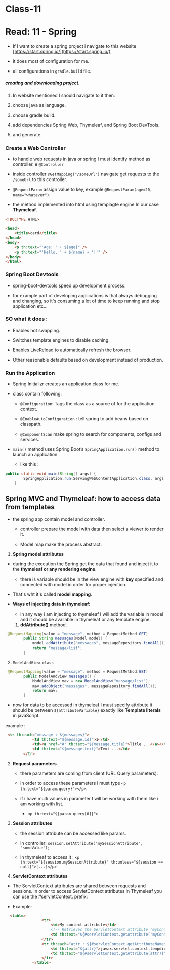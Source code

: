 # Class-11
# Read: 11 - Spring

* If I want to create a spring project i navigate to this website [https://start.spring.io/](https://start.spring.io/).

* it does most of configuration for me.

* all configurations in `gradle.build` file.

##### creating and downloading project.

1. In website mentioned I should navigate to it then.

2. choose java as language.

3. choose gradle build.

4. add dependencies Spring Web, Thymeleaf, and Spring Boot DevTools.

5. and generate.

### Create a Web Controller

* to handle web requests in java or spring I must identify method as controller. e `@Controller`

* inside controller `@GetMapping("/someUrl")` navigate get requests to the `/someUrl` to this controller.

* `@RequestParam` assign value to key, example `@RequestParam(age=20, name="whatever")`.

* the method implemented into html using templagte engine In our case **Thymeleaf**.

```html
<!DOCTYPE HTML>

<head> 
    <title>card</title> 
</head>
<body>
    <p th:text="'Age: ' + ${age}" />
    <p th:text="'Hello, ' + ${name} + '!'" />
</body>
</html>
```

### Spring Boot Devtools 

*  spring-boot-devtools speed up development process.

*  for example part of developing applications is that always debugging and changing, so it's consuming a lot of time to keep running and stop application etc...

### SO what it does :

*  Enables hot swapping.

*  Switches template engines to disable caching.

*  Enables LiveReload to automatically refresh the browser.

*  Other reasonable defaults based on development instead of production.

### Run the Application

* Spring Initializr creates an application class for me.

* class contain following:

  * `@Configuration`: Tags the class as a source of for the application context.

  * `@EnableAutoConfiguration` : tell spring to add beans based on classpath.

  * `@ComponentScan` make spring to search for components, configs and services.

* `main()` method uses Spring Boot’s `SpringApplication.run()` method to launch an application.

  * like this : 

```java
public static void main(String[] args) {
		SpringApplication.run(ServingWebContentApplication.class, args);
	}
```


## Spring MVC and Thymeleaf: how to access data from templates

* the spring app contain model and controller.

  * controller prepare the model with data then select a viewer to render it.

  * Model map make the process abstract.

1. **Spring model attributes**

* during the execution the Spring get the data that found and inject it to the **thymeleaf or any rendering engine**.

  * there is variable should be in the view engine with **key** specified and connected with model in order for proper injection.

* That's wht it's called **model mapping**.

* **Ways of injecting data in thymeleaf:**

  * in any way i am injecting to thymeleaf I will add the variable in model and it should be available in thymeleaf or any template engine.

  1. **ddAttribute()** method.

```java
 @RequestMapping(value = "message", method = RequestMethod.GET)
        public String messages(Model model) {
            model.addAttribute("messages", messageRepository.findAll());
            return "message/list";
        }
```

2. `ModelAndView class`

```java
 @RequestMapping(value = "message", method = RequestMethod.GET)
        public ModelAndView messages() {
            ModelAndView mav = new ModelAndView("message/list");
            mav.addObject("messages", messageRepository.findAll());
            return mav;
        }
```



* now for data to be accessed in thymeleaf I must specify attribute  it should be between `${attributeVariable}` exactly like **Template literals** in javaScript.

example :

```html
 <tr th:each="message : ${messages}">
            <td th:text="${message.id}">1</td>
            <td><a href="#" th:text="${message.title}">Title ...</a></td>
            <td th:text="${message.text}">Text ...</td>
        </tr>
```

2. **Request parameters**

   * there parameters are coming from client (URL Query parameters).

   * in order to access these parameters i must type `<p th:text="${param.query}"></p>`.

   * if i have multi values in parameter I will be working with them like i am working with list.

     * `<p th:text="${param.query[0]}">`

3. **Session attributes**

   * the session attribute can be accessed like params.

   * in controller: `session.setAttribute("mySessionAttribute", "someValue");`

   * in thymeleaf to access it : `<p th:text="${session.mySessionAttribute}" th:unless="${session == null}">[...]</p>`

4. **ServletContext attributes**

* The ServletContext attributes are shared between requests and sessions. In order to access ServletContext attributes in Thymeleaf you can use the #servletContext. prefix: 

* Example:

```html
  <table>
                <tr>
                    <td>My context attribute</td>
                    <!-- Retrieves the ServletContext attribute 'myContextAttribute' -->
                    <td th:text="${#servletContext.getAttribute('myContextAttribute')}">42</td>
                </tr>
                <tr th:each="attr : ${#servletContext.getAttributeNames()}">
                    <td th:text="${attr}">javax.servlet.context.tempdir</td>
                    <td th:text="${#servletContext.getAttribute(attr)}">/tmp</td>
                </tr>
            </table>
```

